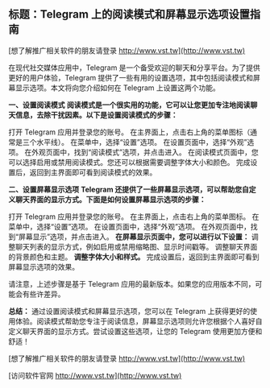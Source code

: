 ## **标题：Telegram 上的阅读模式和屏幕显示选项设置指南**

[想了解推广相关软件的朋友请登录 http://www.vst.tw](http://www.vst.tw)

在现代社交媒体应用中，Telegram 是一个备受欢迎的聊天和分享平台。为了提供更好的用户体验，Telegram 提供了一些有用的设置选项，其中包括阅读模式和屏幕显示选项。本文将向您介绍如何在 Telegram 上设置这两个功能。

**一、设置阅读模式**
**阅读模式是一个很实用的功能，它可以让您更加专注地阅读聊天信息，去除干扰因素。以下是设置阅读模式的步骤：**

打开 Telegram 应用并登录您的账号。
在主界面上，点击右上角的菜单图标（通常是三个水平线）。
在菜单中，选择“设置”选项。
在设置页面中，选择“外观”选项。
在外观页面中，找到“阅读模式”选项，并点击进入。
在阅读模式页面中，您可以选择启用或禁用阅读模式。您还可以根据需要调整字体大小和颜色。
完成设置后，返回到主界面即可看到阅读模式的效果。

**二、设置屏幕显示选项**
**Telegram 还提供了一些屏幕显示选项，可以帮助您自定义聊天界面的显示方式。下面是如何设置屏幕显示选项的步骤：**

打开 Telegram 应用并登录您的账号。
在主界面上，点击右上角的菜单图标。
在菜单中，选择“设置”选项。
在设置页面中，选择“外观”选项。
在外观页面中，找到“屏幕显示”选项，并点击进入。
**在屏幕显示页面中，您可以进行以下设置：**
调整聊天列表的显示方式，例如启用或禁用缩略图、显示时间戳等。
调整聊天界面的背景颜色和主题。
**调整字体大小和样式。**
完成设置后，返回到主界面即可看到屏幕显示选项的效果。

请注意，上述步骤是基于 Telegram 应用的最新版本。如果您的应用版本不同，可能会有些许差异。

**总结：**
通过设置阅读模式和屏幕显示选项，您可以在 Telegram 上获得更好的使用体验。阅读模式帮助您专注于阅读信息，屏幕显示选项则允许您根据个人喜好自定义聊天界面的显示方式。尝试设置这些选项，让您的 Telegram 使用更加方便和舒适！

[想了解推广相关软件的朋友请登录 http://www.vst.tw](http://www.vst.tw)


[访问软件官网 http://www.vst.tw](http://www.vst.tw)
